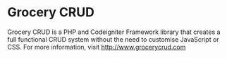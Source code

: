 Grocery CRUD
=============
Grocery CRUD is a PHP and Codeigniter Framework library that creates a full functional CRUD system without the need to customise JavaScript or CSS.
For more information, visit http://www.grocerycrud.com